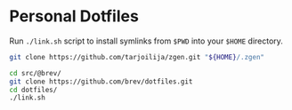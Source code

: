 # Personal Dotfiles

Run `./link.sh` script to install symlinks from `$PWD` into your `$HOME` 
directory.

```sh
git clone https://github.com/tarjoilija/zgen.git "${HOME}/.zgen"

cd src/@brev/
git clone https://github.com/brev/dotfiles.git
cd dotfiles/
./link.sh
```


